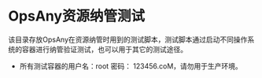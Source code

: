 # OpsAny资源纳管测试

该目录存放OpsAny在资源纳管时用到的测试脚本，测试脚本通过启动不同操作系统的容器进行纳管验证测试，也可以用于其它的测试途径。

- 所有测试容器的用户名：root  密码： 123456.coM，请勿用于生产环境。

